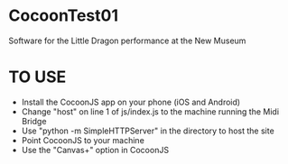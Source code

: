 # CocoonTest01
Software for the Little Dragon performance at the New Museum


# TO USE
- Install the CocoonJS app on your phone (iOS and Android)
- Change "host" on line 1 of js/index.js to the machine running the Midi Bridge
- Use "python -m SimpleHTTPServer" in the directory to host the site
- Point CocoonJS to your machine
- Use the "Canvas+" option in CocoonJS